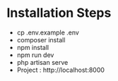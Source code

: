 # Installation Steps
- cp .env.example .env 
- composer install
- npm install
- npm run dev
- php artisan serve
- Project : http://localhost:8000

